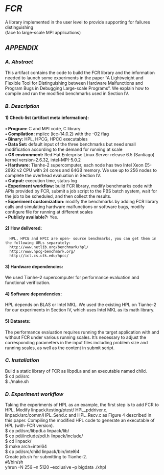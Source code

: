 # ***___FCR___***
A library implemented in the user level to provide supporting for failures distinguishing  
(face to large-scale MPI applications)   
## ***___APPENDIX___***    
### **___A. Abstract___**     
This artifact contains the code to build the FCR library and the information needed to launch some experiments in the paper “A Lightweight and Flexible Tool for Distinguishing between Hardware Malfunctions and Program Bugs in Debugging Large-scale Programs”. We explain how to compile and run the modified benchmarks used in Section IV.
### **___B. Description___**
#### **1)	Check-list (artifact meta information):**    
**•	Program:** C and MPI code, C library    
**•	Compilation:** mpiicc (icc-14.0.2) with the -O2 flag    
**•	Binary:** HPL, HPCG, HPCC executables   
**•	Data Set:** default input of the three benchmarks but need small modification according to the demand for running at scale     
**•	OS environment:** Red Hat Enterprise Linux Server release 6.5 (Santiago) kernel version-2.6.32, intel-MPI-5.0.2     
**•	Hardware:** Tianhe-2 supercomputer, each node has  two Intel Xeon E5-2692 v2 CPU with 24 cores and 64GB memory. We use up to 256 nodes to complete the overhead evaluation in Section IV.    
**•	Output:** 	execution time, status log    
**•	Experiment workflow:** build FCR library, modify benchmarks code with APIs provided by FCR, submit a job script to the PBS batch system, wait for the job to be scheduled, and then collect the results.      
**•	Experiment customization:** modify the benchmarks by adding FCR library calls and simulating hardware malfunctions or software bugs, modify configure file for running at different scales    
**•	Publicly available?:** Yes.   

#### **2)	How delivered:**    
      HPL, HPCG and HPCC are open- source benchmarks, you can get them in the following URLs separately: 
      http://www.netlib.org/benchmark/hpl/    
      http://www.hpcg-benchmark.org/        
      http://icl.cs.utk.edu/hpcc/   
#### **3)  Hardware dependencies:**     
We used Tianhe-2 supercomputer for performance evaluation and functional verification.      
#### **4)  Software dependencies:**
HPL depends on BLAS or Intel MKL. We used the existing HPL on Tianhe-2 for our experiments in Section IV, which uses Intel MKL as its math library.
#### **5)  Datasets:**
The performance evaluation requires running the target application with and without FCR under various running scales. It’s necessary to adjust the corresponding parameters in the input files including problem size and running scales, as well as the content in submit script.
### **___C. Installation___**     
Build a static library of FCR as libpdi.a and an executable named child.    
      $ cd pdi/src    
      $ ./make.sh 
### **___D. Experiment workflow___**
Taking the experiments of HPL as an example, the first step is to add FCR to HPL. Modify linpack/testing/ptest/ HPL_pddriver.c, linpack/src/comm/HPL_Send.c and HPL_Recv.c as Figure 4 described in this paper. Compiling the modified HPL code to generate an executable of HPL (with-FCR version).      
      $ cp pdi/src/libpdi.a     linpack/lib/     
      $ cp pdi/include/pdi.h    linpack/include/    
      $ cd linpack/     
      $ make arch=intel64     
      $ cp pdi/src/child    linpack/bin/intel64    
Create job.sh for submitting to Tianhe-2.     
      #!/bin/sh     
      yhrun –N 256 –n 5120 –exclusive –p bigdata ./xhpl      
      
      






      
      

      







